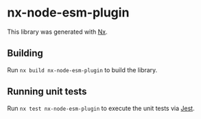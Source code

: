 # nx-node-esm-plugin

This library was generated with [Nx](https://nx.dev).

## Building

Run `nx build nx-node-esm-plugin` to build the library.

## Running unit tests

Run `nx test nx-node-esm-plugin` to execute the unit tests via [Jest](https://jestjs.io).
